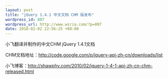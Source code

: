 ```yaml
--- 
layout: post
title: "jQuery 1.4.1 中文文档 CHM 版发布"
wordpress_id: 807
wordpress_url: http://www.wsria.com/?p=807
date: 2010-02-02 22:56:25 +08:00
---
```

小飞翻译并制作的中文CHM jQuery 1.4.1文档

CHM文档地址：<a href="http://code.google.com/p/jquery-api-zh-cn/downloads/list" target="_blank">http://code.google.com/p/jquery-api-zh-cn/downloads/list</a>

小飞博客：<a href="http://shawphy.com/2010/02/jquery-1-4-1-api-zh-cn-chm-released.html#comments">http://shawphy.com/2010/02/jquery-1-4-1-api-zh-cn-chm-released.html</a>
